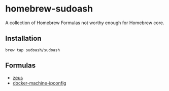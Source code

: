 # homebrew-sudoash

A collection of Homebrew Formulas not worthy enough for Homebrew core.

## Installation

```
brew tap sudoash/sudoash
```

## Formulas

- [zeus](https://github.com/sudoash/zeus)
- [docker-machine-ipconfig](https://github.com/fivestars/docker-machine-ipconfig)

